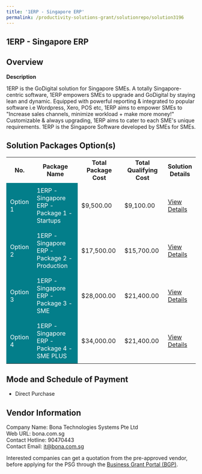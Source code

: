 ```yaml
---
title: '1ERP - Singapore ERP'
permalink: /productivity-solutions-grant/solutionrepo/solution3196
---
```


## 1ERP - Singapore ERP

## Overview

**Description**

1ERP is the GoDigital solution for Singapore SMEs.
A totally Singapore-centric software, 1ERP empowers SMEs to upgrade and GoDigital by staying lean and dynamic.
Equipped with powerful reporting & integrated to popular software i.e Wordpress, Xero, POS etc, 1ERP aims to empower SMEs to "Increase sales channels, minimize workload + make more money!"
Customizable & always upgrading, 1ERP aims to cater to each SME's unique requirements.
1ERP is the Singapore Software developed by SMEs for SMEs.

## Solution Packages Option(s)

<table>
<tr>
<th><b>No.</b></th>
<th><b>Package Name</b></th>
<th><b>Total Package Cost</b></th>
<th><b>Total Qualifying Cost</b></th>
<th><b>Solution Details</b></th>
</tr>
<tr>
<td style='padding: 10px; background-color: #037E8A; color: #FFFFFF;'>Option 1</td>
<td style='padding: 10px; background-color: #037E8A; color: #FFFFFF;'>1ERP - Singapore ERP - Package 1 - Startups</td>
<td style='padding: 10px;'>$9,500.00</td>
<td style='padding: 10px;'>$9,100.00</td>
<td style='padding: 10px;'><a href='/images/psg/Desensitised_BONA_Annex_3_CR_wef_29_Sept_2022_Part_1.pdf' target='_blank'>View Details</a></td>
</tr>
<tr>
<td style='padding: 10px; background-color: #037E8A; color: #FFFFFF;'>Option 2</td>
<td style='padding: 10px; background-color: #037E8A; color: #FFFFFF;'>1ERP - Singapore ERP - Package 2 - Production</td>
<td style='padding: 10px;'>$17,500.00</td>
<td style='padding: 10px;'>$15,700.00</td>
<td style='padding: 10px;'><a href='/images/psg/Desensitised_BONA_Annex_3_CR_wef_29_Sept_2022_Part_2.pdf' target='_blank'>View Details</a></td>
</tr>
<tr>
<td style='padding: 10px; background-color: #037E8A; color: #FFFFFF;'>Option 3</td>
<td style='padding: 10px; background-color: #037E8A; color: #FFFFFF;'>1ERP - Singapore ERP - Package 3 - SME</td>
<td style='padding: 10px;'>$28,000.00</td>
<td style='padding: 10px;'>$21,400.00</td>
<td style='padding: 10px;'><a href='/images/psg/Desensitised_BONA_Annex_3_CR_wef_29_Sept_2022_Part_3.pdf' target='_blank'>View Details</a></td>
</tr>
<tr>
<td style='padding: 10px; background-color: #037E8A; color: #FFFFFF;'>Option 4</td>
<td style='padding: 10px; background-color: #037E8A; color: #FFFFFF;'>1ERP - Singapore ERP - Package 4 - SME PLUS</td>
<td style='padding: 10px;'>$34,000.00</td>
<td style='padding: 10px;'>$21,400.00</td>
<td style='padding: 10px;'><a href='/images/psg/Desensitised_BONA_Annex_3_CR_wef_29_Sept_2022_Part_4.pdf' target='_blank'>View Details</a></td>
</tr>
</table>

## Mode and Schedule of Payment

 - Direct Purchase

## Vendor Information

 Company Name: Bona Technologies Systems Pte Ltd<br>Web URL: bona.com.sg <br>Contact Hotline: 90470443 <br>Contact Email: it@bona.com.sg <br>

Interested companies can get a quotation from the pre-approved vendor, before applying for the PSG through the <a href='https://www.businessgrants.gov.sg/' target='_blank' rel='noopener'>Business Grant Portal (BGP)</a>.

<script src="/jquery/resize-tables.js"></script>
